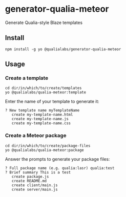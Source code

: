 # generator-qualia-meteor
Generate Qualia-style Blaze templates

## Install

```
npm install -g yo @qualialabs/generator-qualia-meteor
```

## Usage

### Create a template

```
cd dir/in/which/to/create/templates
yo @qualialabs/qualia-meteor:template
```

Enter the name of your template to generate it:

```
? New template name myTemplateName
   create my-template-name.html
   create my-template-name.js
   create my-template-name.css
```

### Create a Meteor package

```
cd dir/in/which/to/create/package-files
yo @qualialabs/qualia-meteor:package
```

Answer the prompts to generate your package files:

```
? Full package name (e.g. qualia:lasr) qualia:test
? Brief summary This is a test
   create package.js
   create README.md
   create client/main.js
   create server/main.js
```
